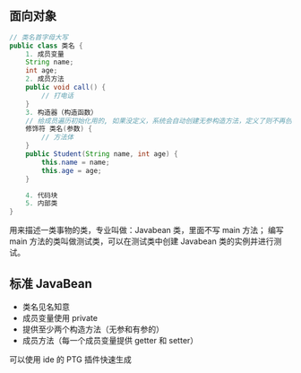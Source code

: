## 面向对象

```java
// 类名首字母大写
public class 类名 {
    1. 成员变量
    String name;
    int age;
    2. 成员方法
    public void call() {
        // 打电话
    }
    3. 构造器（构造函数）
    // 给成员遍历初始化用的, 如果没定义，系统会自动创建无参构造方法，定义了则不再创建
    修饰符 类名(参数) {
        // 方法体
    }
    public Student(String name, int age) {
        this.name = name;
        this.age = age;
    }

    4. 代码块
    5. 内部类
}
```

用来描述一类事物的类，专业叫做：Javabean 类，里面不写 main 方法；
编写 main 方法的类叫做测试类，可以在测试类中创建 Javabean 类的实例并进行测试。


## 标准 JavaBean 
- 类名见名知意
- 成员变量使用 private
- 提供至少两个构造方法（无参和有参的）
- 成员方法（每一个成员变量提供 getter 和 setter）

可以使用 ide 的 PTG 插件快速生成